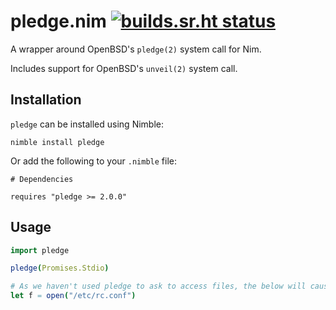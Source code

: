 # pledge.nim [![builds.sr.ht status](https://builds.sr.ht/~euantorano.svg?search=pledge.nim)](https://builds.sr.ht/~euantorano?search=pledge.nim)

A wrapper around OpenBSD's `pledge(2)` system call for Nim.

Includes support for OpenBSD's `unveil(2)` system call.

## Installation

`pledge` can be installed using Nimble:

```
nimble install pledge
```

Or add the following to your `.nimble` file:

```
# Dependencies

requires "pledge >= 2.0.0"
```

## Usage

```nim
import pledge

pledge(Promises.Stdio)

# As we haven't used pledge to ask to access files, the below will cause the program to be terminated with a SIGABRT.
let f = open("/etc/rc.conf")
```
